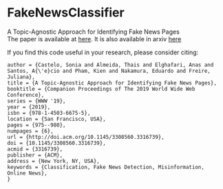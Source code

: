 # FakeNewsClassifier
A Topic-Agnostic Approach for Identifying Fake News Pages <br/>
The paper is available at [here](https://dl.acm.org/citation.cfm?id=3308560.3316739). It is also available in arxiv [here](https://arxiv.org/abs/1905.00957)

If you find this code useful in your research, please consider citing:
   ```@inproceedings{Castelo:2019:TAI:3308560.3316739,
 author = {Castelo, Sonia and Almeida, Thais and Elghafari, Anas and Santos, A{\'e}cio and Pham, Kien and Nakamura, Eduardo and Freire, Juliana},
 title = {A Topic-Agnostic Approach for Identifying Fake News Pages},
 booktitle = {Companion Proceedings of The 2019 World Wide Web Conference},
 series = {WWW '19},
 year = {2019},
 isbn = {978-1-4503-6675-5},
 location = {San Francisco, USA},
 pages = {975--980},
 numpages = {6},
 url = {http://doi.acm.org/10.1145/3308560.3316739},
 doi = {10.1145/3308560.3316739},
 acmid = {3316739},
 publisher = {ACM},
 address = {New York, NY, USA},
 keywords = {Classification, Fake News Detection, Misinformation, Online News},
} 
```
